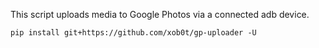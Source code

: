 This script uploads media to Google Photos via a connected adb device. 

```
pip install git+https://github.com/xob0t/gp-uploader -U
```